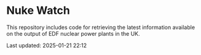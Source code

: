 # Nuke Watch

This repository includes code for retrieving the latest information available on the output of EDF nuclear power plants in the UK.

Last updated: 2025-01-21 22:12